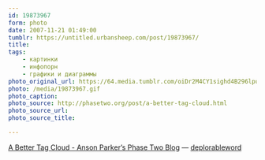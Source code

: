 ```yaml
---
id: 19873967
form: photo
date: 2007-11-21 01:49:00
tumblr: https://untitled.urbansheep.com/post/19873967/
title:
tags:
    - картинки
    - инфопорн
    - графики и диаграммы
photo_original_url: https://64.media.tumblr.com/oiDr2M4CY1sighd4B296lput_640.gif
photo: /media/19873967.gif
photo_caption: 
photo_source: http://phasetwo.org/post/a-better-tag-cloud.html
photo_source_url:
photo_source_title:

---
```


<p><a href="http://phasetwo.org/post/a-better-tag-cloud.html">A Better Tag Cloud - Anson Parker’s Phase Two Blog</a> — <a href="http://thedeplorableword.net/">deplorableword</a></p>
